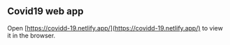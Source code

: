 ## Covid19 web app
Open [https://covidd-19.netlify.app/](https://covidd-19.netlify.app/) to view it in the browser.
